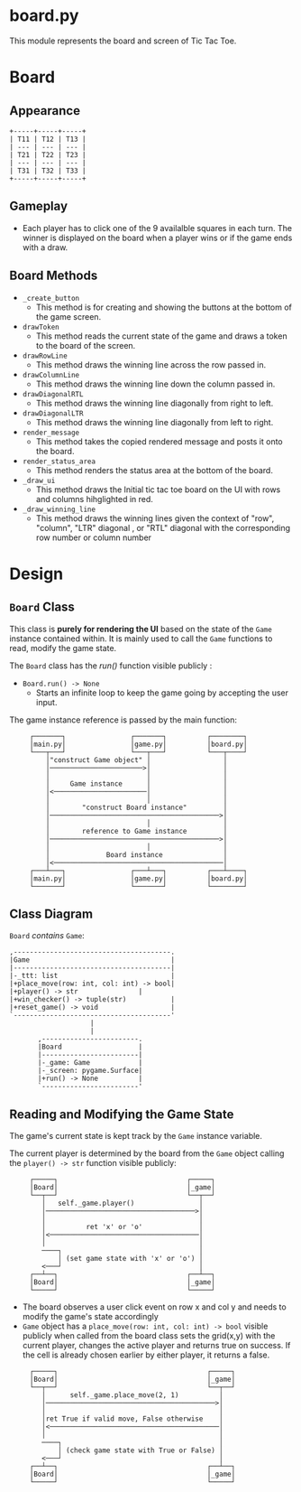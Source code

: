 # board.py

This module represents the board and screen of Tic Tac Toe.

# Board

## Appearance

```
+-----+-----+-----+
| T11 | T12 | T13 |
| --- | --- | --- |
| T21 | T22 | T23 |
| --- | --- | --- |
| T31 | T32 | T33 |
+-----+-----+-----+
```

## Gameplay

- Each player has to click one of the 9 availalble squares in each turn. The winner is displayed on the board when a player wins or if the game ends with a draw.

## Board Methods
  - `_create_button`
    - This method is for creating and showing the buttons at the bottom of the game screen.
  - `drawToken`
    - This method reads the current state of the game and draws a token to the board of the screen.
  - `drawRowLine`
    - This method draws the winning line across the row passed in.
  - `drawColumnLine`
    - This method draws the winning line down the column passed in.
  - `drawDiagonalRTL`
    - This method draws the winning line diagonally from right to left.
  - `drawDiagonalLTR`
    - This method draws the winning line diagonally from left to right.
  - `render_message`
    - This method takes the copied rendered message and posts it onto the board.
  - `render_status_area`
    - This method renders the status area at the bottom of the board.
  - `_draw_ui`
    - This method draws the Initial tic tac toe board on the UI with rows and columns hihglighted in red.
  - `_draw_winning_line`
    - This method draws the winning lines given the context of "row", "column", "LTR" diagonal , or "RTL" diagonal with the corresponding row  number or column number


# Design

## `Board` Class

This class is **purely for rendering the UI** based on the state of the `Game` instance contained within. It is mainly used to call the `Game` functions to read, modify the game state.

The `Board` class has the *run()* function visible publicly :

- `Board.run() -> None`
  - Starts an infinite loop to keep the game going by accepting the user input.

The game instance reference is passed by the main function:
```
     ┌───────┐                ┌───────┐          ┌────────┐
     │main.py│                │game.py│          │board.py│
     └───┬───┘                └───┬───┘          └───┬────┘
         │"construct Game object" │                  │
         │───────────────────────>│                  │
         │                        │                  │
         │     Game instance      │                  │
         │<───────────────────────│                  │
         │                        │                  │
         │        "construct Board instance"         │
         │──────────────────────────────────────────>│
         │                        │                  │
         │        reference to Game instance         │
         │──────────────────────────────────────────>│
         │                        │                  │
         │              Board instance               │
         │<──────────────────────────────────────────│
     ┌───┴───┐                ┌───┴───┐          ┌───┴────┐
     │main.py│                │game.py│          │board.py│
     └───────┘                └───────┘          └────────┘
```
## Class Diagram

`Board` *contains* `Game`:

```
,---------------------------------------.
|Game                                   |
|---------------------------------------|
|-_ttt: list                            |
|+place_move(row: int, col: int) -> bool|
|+player() -> str               |
|+win_checker() -> tuple(str)           |
|+reset_game() -> void                  |
`---------------------------------------'
                    |
                    |
       ,------------------------.
       |Board                   |
       |------------------------|
       |-_game: Game            |
       |-_screen: pygame.Surface|
       |+run() -> None          |
       `------------------------'
```

## Reading and Modifying the Game State

The game's current state is kept track by the `Game` instance variable.

The current player is determined by the board from the `Game` object calling the `player() -> str` function visible publicly:

```
     ┌─────┐                                ┌─────┐
     │Board│                                │_game│
     └──┬──┘                                └──┬──┘
        │   self._game.player()                │
        │─────────────────────────────────────>│
        │                                      │
        │          ret 'x' or 'o'              │
        │<─────────────────────────────────────│
        │                                      │
        ────┐                                  │
            │ (set game state with 'x' or 'o') │
        <───┘                                  │
     ┌──┴──┐                                ┌──┴──┐
     │Board│                                │_game│
     └─────┘                                └─────┘
```

- The board observes a user click event on row x and col y and needs to modify the game's state accordingly
- `Game` object has a `place_move(row: int, col: int) -> bool` visible publicly when called from the board class sets the grid(x,y) with the current player, changes the active player and returns true on success. If the cell is already chosen earlier by either player, it returns a false.

```
     ┌─────┐                                     ┌─────┐
     │Board│                                     │_game│
     └──┬──┘                                     └──┬──┘
        │      self._game.place_move(2, 1)          │
        │──────────────────────────────────────────>│
        │                                           │
        │ret True if valid move, False otherwise    │
        │<──────────────────────────────────────────│
        │                                           │
        ────┐                                       │
            │ (check game state with True or False) │
        <───┘                                       │
     ┌──┴──┐                                     ┌──┴──┐
     │Board│                                     │_game│
     └─────┘                                     └─────┘
```
